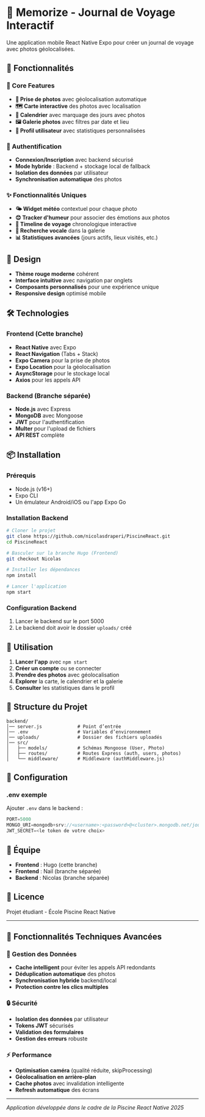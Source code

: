 # 📸 Memorize - Journal de Voyage Interactif

Une application mobile React Native Expo pour créer un journal de voyage avec photos géolocalisées.

## 🌟 Fonctionnalités

### 📱 Core Features
- **📸 Prise de photos** avec géolocalisation automatique
- **🗺️ Carte interactive** des photos avec localisation
- **📅 Calendrier** avec marquage des jours avec photos
- **🖼️ Galerie photos** avec filtres par date et lieu
- **👤 Profil utilisateur** avec statistiques personnalisées

### 🔐 Authentification
- **Connexion/Inscription** avec backend sécurisé
- **Mode hybride** : Backend + stockage local de fallback
- **Isolation des données** par utilisateur
- **Synchronisation automatique** des photos

### ✨ Fonctionnalités Uniques
- **🌤️ Widget météo** contextuel pour chaque photo
- **😊 Tracker d'humeur** pour associer des émotions aux photos
- **🎵 Timeline de voyage** chronologique interactive
- **🎤 Recherche vocale** dans la galerie
- **📊 Statistiques avancées** (jours actifs, lieux visités, etc.)

## 🎨 Design

- **Thème rouge moderne** cohérent
- **Interface intuitive** avec navigation par onglets
- **Composants personnalisés** pour une expérience unique
- **Responsive design** optimisé mobile

## 🛠️ Technologies

### Frontend (Cette branche)
- **React Native** avec Expo
- **React Navigation** (Tabs + Stack)
- **Expo Camera** pour la prise de photos
- **Expo Location** pour la géolocalisation
- **AsyncStorage** pour le stockage local
- **Axios** pour les appels API

### Backend (Branche séparée)
- **Node.js** avec Express
- **MongoDB** avec Mongoose
- **JWT** pour l'authentification
- **Multer** pour l'upload de fichiers
- **API REST** complète

## 📦 Installation

### Prérequis
- Node.js (v16+)
- Expo CLI
- Un émulateur Android/iOS ou l'app Expo Go

### Installation Backend
```bash
# Cloner le projet
git clone https://github.com/nicolasdraperi/PiscineReact.git
cd PiscineReact

# Basculer sur la branche Hugo (Frontend)
git checkout Nicolas

# Installer les dépendances
npm install

# Lancer l'application
npm start
```

### Configuration Backend
1. Lancer le backend sur le port 5000
2. Le backend doit avoir le dossier `uploads/` créé

## 🚀 Utilisation

1. **Lancer l'app** avec `npm start`
2. **Créer un compte** ou se connecter
3. **Prendre des photos** avec géolocalisation
4. **Explorer** la carte, le calendrier et la galerie
5. **Consulter** les statistiques dans le profil

## 📁 Structure du Projet

```
backend/
│── server.js             # Point d’entrée
│── .env                  # Variables d’environnement
│── uploads/              # Dossier des fichiers uploadés
│── src/
│   ├── models/           # Schémas Mongoose (User, Photo)
│   ├── routes/           # Routes Express (auth, users, photos)
│   └── middleware/       # Middleware (authMiddleware.js)
```

## 🔧 Configuration

### .env exemple
Ajouter `.env` dans le backend :
```javascript
PORT=5000
MONGO_URI=mongodb+srv://<username>:<password>@<cluster>.mongodb.net/journal_voyage
JWT_SECRET=<le token de votre choix>
```

## 👥 Équipe

- **Frontend** : Hugo (cette branche)
- **Frontend** : Nail (branche séparée) 
- **Backend** : Nicolas (branche séparée)

## 📄 Licence

Projet étudiant - École Piscine React Native

---

## 🎯 Fonctionnalités Techniques Avancées

### 💾 Gestion des Données
- **Cache intelligent** pour éviter les appels API redondants
- **Déduplication automatique** des photos
- **Synchronisation hybride** backend/local
- **Protection contre les clics multiples**

### 🔒 Sécurité
- **Isolation des données** par utilisateur
- **Tokens JWT** sécurisés
- **Validation des formulaires**
- **Gestion des erreurs** robuste

### ⚡ Performance
- **Optimisation caméra** (qualité réduite, skipProcessing)
- **Géolocalisation en arrière-plan**
- **Cache photos** avec invalidation intelligente
- **Refresh automatique** des écrans

---

*Application développée dans le cadre de la Piscine React Native 2025*
